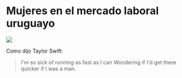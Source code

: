 # Mujeres en el mercado laboral uruguayo

![](https://omghcontent.affino.com/AcuCustom/Sitename/DAM/081/MIND-THE-PAYGAP-MIN.jpg)

Como dijo Taylor Swift:

> I'm so sick of running as fast as I can
> Wondering if I'd get there quicker if I was a man.
